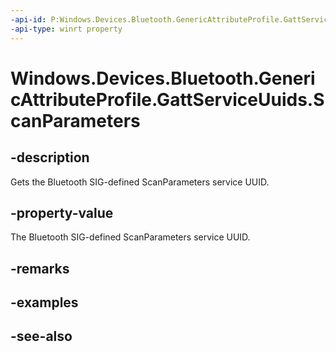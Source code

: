 ```yaml
---
-api-id: P:Windows.Devices.Bluetooth.GenericAttributeProfile.GattServiceUuids.ScanParameters
-api-type: winrt property
---
```


<!-- Property syntax
public System.Guid ScanParameters { get; }
-->

# Windows.Devices.Bluetooth.GenericAttributeProfile.GattServiceUuids.ScanParameters

## -description
Gets the Bluetooth SIG-defined ScanParameters service UUID.

## -property-value
The Bluetooth SIG-defined ScanParameters service UUID.

## -remarks

## -examples

## -see-also
